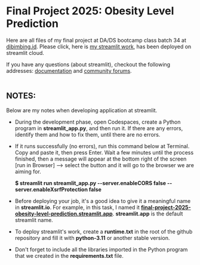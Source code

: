 # Final Project 2025: Obesity Level Prediction
Here are all files of my final project at DA/DS bootcamp class batch 34 at [dibimbing.id](https://dibimbing.id/).
Please click, here is [my streamlit work](https://final-project-2025-obesity-level-prediction.streamlit.app/), has been deployed on streamlit cloud.

If you have any questions (about streamlit), checkout the following addresses: [documentation](https://docs.streamlit.io) and [community
forums](https://discuss.streamlit.io).<br><br>

## NOTES:
Below are my notes when developing application at streamlit.
- During the development phase, open Codespaces, create a Python program in **streamlit_app.py**, and then run it. If there are any errors, identify them and how to fix them, until there are no errors.

- If it runs successfully (no errors), run this command below at Terminal. Copy and paste it, then press Enter. Wait a few minutes until the process finished, then a message will appear at the bottom right of the screen [run in Browser] --> select the button and it will go to the browser we are aiming for.

  **$ streamlit run streamlit_app.py --server.enableCORS false --server.enableXsrfProtection false**

- Before deploying your job, it's a good idea to give it a meaningful name in **streamlit.io**. For example, in this task, I named it **[final-project-2025-obesity-level-prediction.streamlit.app](https://final-project-2025-obesity-level-prediction.streamlit.app/)**. **streamlit.app** is the default streamlit name.

- To deploy streamlit's work, create a **runtime.txt** in the root of the github repository and fill it with **python-3.11** or another stable version.

- Don't forget to include all the libraries imported in the Python program that we created in the **requirements.txt** file.
